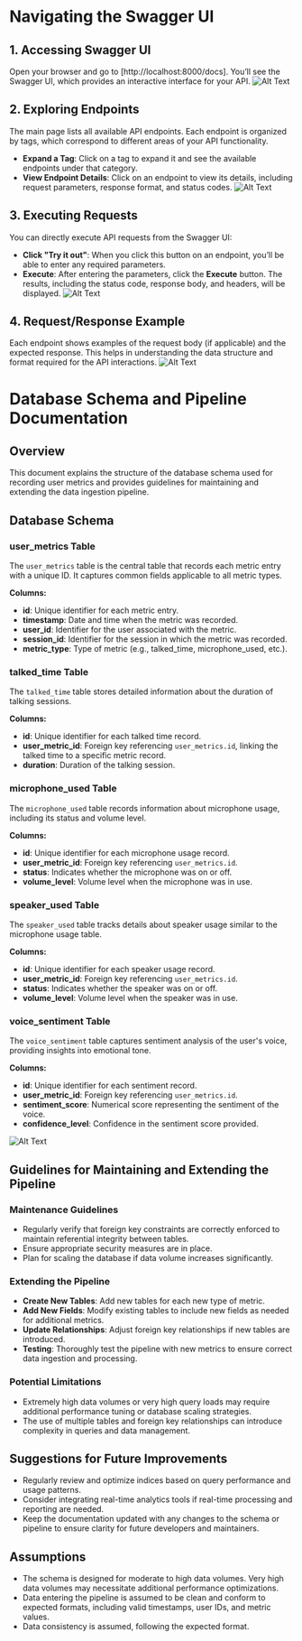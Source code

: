 # Navigating the Swagger UI

## 1. Accessing Swagger UI

Open your browser and go to [http://localhost:8000/docs]. You’ll see the Swagger UI, which provides an interactive interface for your API.
![Alt Text](/backend/url.png)

## 2. Exploring Endpoints

The main page lists all available API endpoints. Each endpoint is organized by tags, which correspond to different areas of your API functionality.

- **Expand a Tag**: Click on a tag to expand it and see the available endpoints under that category.
- **View Endpoint Details**: Click on an endpoint to view its details, including request parameters, response format, and status codes.
![Alt Text](/backend/endpoints.png)


## 3. Executing Requests

You can directly execute API requests from the Swagger UI:

- **Click "Try it out"**: When you click this button on an endpoint, you’ll be able to enter any required parameters.
- **Execute**: After entering the parameters, click the **Execute** button. The results, including the status code, response body, and headers, will be displayed.
![Alt Text](/backend/try_it.png)

## 4. Request/Response Example

Each endpoint shows examples of the request body (if applicable) and the expected response. This helps in understanding the data structure and format required for the API interactions.
![Alt Text](/backend/request_response.png)

# Database Schema and Pipeline Documentation

## Overview

This document explains the structure of the database schema used for recording user metrics and provides guidelines for maintaining and extending the data ingestion pipeline.

## Database Schema

### user_metrics Table

The `user_metrics` table is the central table that records each metric entry with a unique ID. It captures common fields applicable to all metric types.

**Columns:**
- **id**: Unique identifier for each metric entry.
- **timestamp**: Date and time when the metric was recorded.
- **user_id**: Identifier for the user associated with the metric.
- **session_id**: Identifier for the session in which the metric was recorded.
- **metric_type**: Type of metric (e.g., talked_time, microphone_used, etc.).

### talked_time Table

The `talked_time` table stores detailed information about the duration of talking sessions.

**Columns:**
- **id**: Unique identifier for each talked time record.
- **user_metric_id**: Foreign key referencing `user_metrics.id`, linking the talked time to a specific metric record.
- **duration**: Duration of the talking session.

### microphone_used Table

The `microphone_used` table records information about microphone usage, including its status and volume level.

**Columns:**
- **id**: Unique identifier for each microphone usage record.
- **user_metric_id**: Foreign key referencing `user_metrics.id`.
- **status**: Indicates whether the microphone was on or off.
- **volume_level**: Volume level when the microphone was in use.

### speaker_used Table

The `speaker_used` table tracks details about speaker usage similar to the microphone usage table.

**Columns:**
- **id**: Unique identifier for each speaker usage record.
- **user_metric_id**: Foreign key referencing `user_metrics.id`.
- **status**: Indicates whether the speaker was on or off.
- **volume_level**: Volume level when the speaker was in use.

### voice_sentiment Table

The `voice_sentiment` table captures sentiment analysis of the user's voice, providing insights into emotional tone.

**Columns:**
- **id**: Unique identifier for each sentiment record.
- **user_metric_id**: Foreign key referencing `user_metrics.id`.
- **sentiment_score**: Numerical score representing the sentiment of the voice.
- **confidence_level**: Confidence in the sentiment score provided.

![Alt Text](/backend/schema.png)

## Guidelines for Maintaining and Extending the Pipeline

### Maintenance Guidelines

- Regularly verify that foreign key constraints are correctly enforced to maintain referential integrity between tables.
- Ensure appropriate security measures are in place.
- Plan for scaling the database if data volume increases significantly.

### Extending the Pipeline

- **Create New Tables**: Add new tables for each new type of metric.
- **Add New Fields**: Modify existing tables to include new fields as needed for additional metrics.
- **Update Relationships**: Adjust foreign key relationships if new tables are introduced.
- **Testing**: Thoroughly test the pipeline with new metrics to ensure correct data ingestion and processing.

### Potential Limitations

- Extremely high data volumes or very high query loads may require additional performance tuning or database scaling strategies.
- The use of multiple tables and foreign key relationships can introduce complexity in queries and data management.

## Suggestions for Future Improvements

- Regularly review and optimize indices based on query performance and usage patterns.
- Consider integrating real-time analytics tools if real-time processing and reporting are needed.
- Keep the documentation updated with any changes to the schema or pipeline to ensure clarity for future developers and maintainers.

## Assumptions

- The schema is designed for moderate to high data volumes. Very high data volumes may necessitate additional performance optimizations.
- Data entering the pipeline is assumed to be clean and conform to expected formats, including valid timestamps, user IDs, and metric values.
- Data consistency is assumed, following the expected format.

